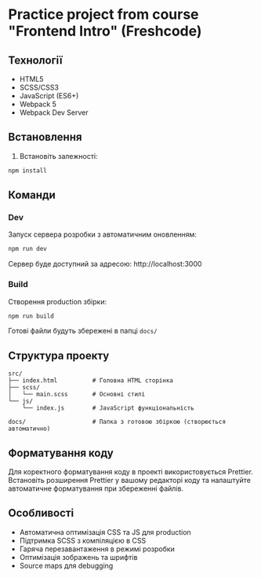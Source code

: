 # Practice project from course "Frontend Intro" (Freshcode)

## Технології

-   HTML5
-   SCSS/CSS3
-   JavaScript (ES6+)
-   Webpack 5
-   Webpack Dev Server

## Встановлення

1. Встановіть залежності:

```bash
npm install
```

## Команди

### Dev

Запуск сервера розробки з автоматичним оновленням:

```bash
npm run dev
```

Сервер буде доступний за адресою: http://localhost:3000

### Build

Створення production збірки:

```bash
npm run build
```

Готові файли будуть збережені в папці `docs/`

## Структура проекту

```
src/
├── index.html          # Головна HTML сторінка
├── scss/
│   └── main.scss       # Основні стилі
└── js/
    └── index.js        # JavaScript функціональність

docs/                   # Папка з готовою збіркою (створюється автоматично)
```

## Форматування коду

Для коректного форматування коду в проекті використовується Prettier. Встановіть розширення Prettier у вашому редакторі коду та налаштуйте автоматичне форматування при збереженні файлів.

## Особливості

-   Автоматична оптимізація CSS та JS для production
-   Підтримка SCSS з компіляцією в CSS
-   Гаряча перезавантаження в режимі розробки
-   Оптимізація зображень та шрифтів
-   Source maps для debugging
